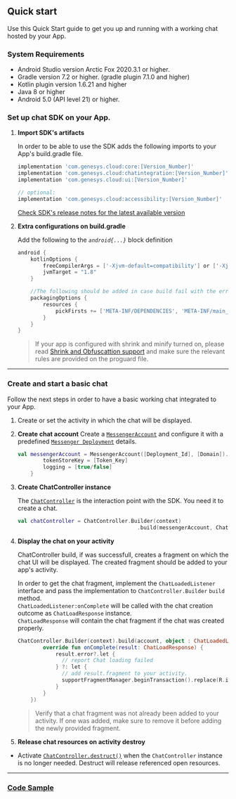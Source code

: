 
## Quick start

Use this Quick Start guide to get you up and running with a working chat hosted by your App.   

### System Requirements  

* Android Studio version Arctic Fox 2020.3.1 or higher.
* Gradle version 7.2 or higher. (gradle plugin 7.1.0 and higher)
* Kotlin plugin version 1.6.21 and higher
* Java 8 or higher
* Android 5.0 (API level 21) or higher. 


### Set up chat SDK on your App.

1. **Import SDK's artifacts**
        
    In order to be able to use the SDK adds the following imports to your App's build.gradle file.

    ```gradle
    implementation 'com.genesys.cloud:core:[Version_Number]'
    implementation 'com.genesys.cloud:chatintegration:[Version_Number]'
    implementation 'com.genesys.cloud:ui:[Version_Number]'

    // optional:
    implementation 'com.genesys.cloud:accessibility:[Version_Number]'
    ```

    [Check SDK's release notes for the latest available version](./release-notes#dependencies) 

    
2. **Extra configurations on build.gradle**
   
    Add the following to the _`android{...}`_ block definition

    ```gradle
    android {
        kotlinOptions {
            freeCompilerArgs = ['-Xjvm-default=compatibility'] or ['-Xjvm-default=all']
            jvmTarget = "1.8"
        }

        //The following should be added in case build fail with the error: "More than one file was found with OS independent path..."
        packagingOptions {
            resources {
                pickFirsts += ['META-INF/DEPENDENCIES', 'META-INF/main_debug.kotlin_module', 'META-INF/main_release.kotlin_module', 'META-INF/main_sdktesting.kotlin_module', 'META-INF/ui_debug.kotlin_module', 'META-INF/ui_release.kotlin_module']
            }
        }
    }
    ```

    > If your app is configured with shrink and minify turned on, please read [Shrink and Obfuscattion support](./shrink-and-obfuscate') and make sure the relevant rules are provided on the proguard file.
    
---

### Create and start a basic chat  

Follow the next steps in order to have a basic working chat integrated to your App.

1. Create or set the activity in which the chat will be displayed.

2. **Create chat account**
    Create a [`MessengerAccount`](./messenger-chat#messengeraccount) and configure it with a predefined [`Messenger Deployment`](https://help.mypurecloud.com/articles/deploy-messenger/) details.
     
    ```kotlin
    val messengerAccount = MessengerAccount([Deployment_Id], [Domain]).apply {
            tokenStoreKey = [Token_Key]
            logging = [true/false]
        }
    ```  
     
3. **Create ChatController instance**
    
    The [`ChatController`](./chatcontroller) is the interaction point with the SDK. You need it to create a chat.

    ```kotlin
    val chatController = ChatController.Builder(context)
                                          .build(messengerAccount, ChatLoadedListener)
    ```

4. **Display the chat on your activity**

    ChatController build, if was successfull, creates a fragment on which the chat UI will be displayed. The created fragment should be added to your app's activity.

    In order to get the chat fragment, implement the `ChatLoadedListener` interface and pass the implementation to `ChatController.Builder` `build` method.   
    `ChatLoadedListener:onComplete` will be called with the chat creation outcome as `ChatLoadResponse` instance.    
    `ChatLoadResponse` will contain the chat fragment if the chat was created properly. 

    ```kotlin
    ChatController.Builder(context).build(account, object : ChatLoadedListener {
            override fun onComplete(result: ChatLoadResponse) {
                result.error?.let {
                  // report Chat loading failed
                } ?: let {
                  // add result.fragment to your activity.
                  supportFragmentManager.beginTransaction().replace(R.id.chat_container, result.fragment, tag).commit()
                }
            }
        })
    ```

    > Verify that a chat fragment was not already been added to your activity. If one was added, make sure to remove it before adding the newly provided fragment.

5. **Release chat resources on activity destroy** 
- Activate [`ChatController.destruct()`](./chatcontroller#destructandrelease) when the `ChatController` instance is no longer needed. Destruct will release referenced open resources.

---

### [Code Sample](https://github.com/genesys/)
